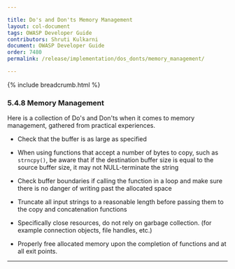 ```yaml
---

title: Do's and Don'ts Memory Management
layout: col-document
tags: OWASP Developer Guide
contributors: Shruti Kulkarni
document: OWASP Developer Guide
order: 7480
permalink: /release/implementation/dos_donts/memory_management/

---
```


{% include breadcrumb.html %}

### 5.4.8 Memory Management

Here is a collection of Do's and Don'ts when it comes to memory management, gathered from practical experiences.

* Check that the buffer is as large as specified

* When using functions that accept a number of bytes to copy, such as `strncpy()`,
    be aware that if the destination buffer size is equal to the source buffer size,
    it may not NULL-terminate the string

* Check buffer boundaries if calling the function in a loop and make sure there is no danger
    of writing past the allocated space

* Truncate all input strings to a reasonable length before passing them to the copy and concatenation functions

* Specifically close resources, do not rely on garbage collection. (for example connection objects, file handles, etc.)

* Properly free allocated memory upon the completion of functions and at all exit points.

----

